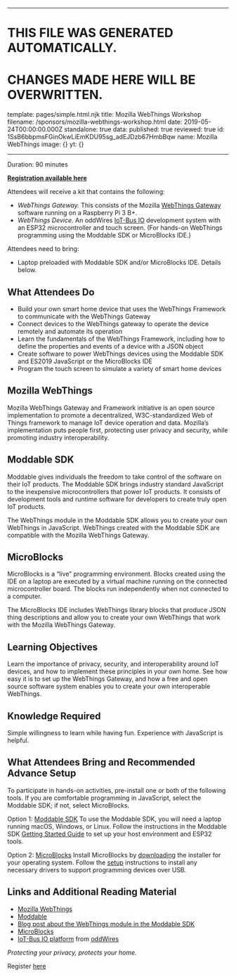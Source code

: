 ----

# THIS FILE WAS GENERATED AUTOMATICALLY.
# CHANGES MADE HERE WILL BE OVERWRITTEN.

template: pages/simple.html.njk
title: Mozilla WebThings Workshop
filename: /sponsors/mozilla-webthings-workshop.html
date: 2019-05-24T00:00:00.000Z
standalone: true
data:
  published: true
  reviewed: true
  id: 1SsB6bbpmsFGinOkwLiEmKDU95sg_adEJDzb67HmbBqw
  name: Mozilla WebThings
  image: {}
yt: {}

----

<meta name="robots" content="nofollow">

Duration: 90 minutes

**[Registration available
here](https://ti.to/jsconfeu/mozilla-webthings-workshop-at-jsconf-eu-2019)**

Attendees will receive a kit that contains the following:

- *WebThings Gateway.* This consists of the Mozilla [WebThings
Gateway](http://iot.mozilla.org/gateway) software running on a Raspberry Pi 3
B+.
- *WebThings Device.* An oddWires [IoT-Bus
IO](https://www.oddwires.com/iot-bus-io-esp32-processor-with-wifi-and-bluetooth/)
development system with an ESP32 microcontroller and touch screen. (For
hands-on WebThings programming using the Moddable SDK or MicroBlocks IDE.)

Attendees need to bring:

- Laptop preloaded with Moddable SDK and/or MicroBlocks IDE. Details below.

## What Attendees Do
- Build your own smart home device that uses the WebThings Framework to
communicate with the WebThings Gateway
- Connect devices to the WebThings gateway to operate the device remotely and
automate its operation
- Learn the fundamentals of the WebThings Framework, including how to define
the properties and events of a device with a JSON object
- Create software to power WebThings devices using the Moddable SDK and ES2019
JavaScript or the MicroBlocks IDE
- Program the touch screen to simulate a variety of smart home devices

## Mozilla WebThings
Mozilla WebThings Gateway and Framework initiative is an open source
implementation to promote a decentralized, W3C-standardized Web of Things
framework to manage IoT device operation and data. Mozilla’s implementation
puts people first, protecting user privacy and security, while promoting
industry interoperability.

## Moddable SDKModdable gives individuals the freedom to take control of the
software on their IoT products. The Moddable SDK brings industry standard
JavaScript to the inexpensive microcontrollers that power IoT products. It
consists of development tools and runtime software for developers to create
truly open IoT products. 

The WebThings module in the Moddable SDK allows you to create your own
WebThings in JavaScript. WebThings created with the Moddable SDK are compatible
with the Mozilla WebThings Gateway.

## MicroBlocks
MicroBlocks is a “live” programming environment. Blocks created using the IDE
on a laptop are executed by a virtual machine running on the connected
microcontroller board. The blocks run independently when not connected to a
computer.

The MicroBlocks IDE includes WebThings library blocks that produce JSON thing
descriptions  and allow you to create your own WebThings that work with the
Mozilla WebThings Gateway. 

## Learning Objectives 
Learn the importance of privacy, security, and interoperability around IoT
devices, and how to implement these principles in your own home. See how easy
it is to set up the WebThings Gateway, and how a free and open source software
system enables you to create your own interoperable WebThings. 

## Knowledge Required 
Simple willingness to learn while having fun. Experience with JavaScript is
helpful.

## What Attendees Bring and Recommended Advance Setup
To participate in hands-on activities, pre-install one or both of the following
tools. If you are comfortable programming in JavaScript, select the Moddable
SDK; if not, select MicroBlocks. 

Option 1: [Moddable SDK](https://github.com/Moddable-OpenSource/moddable)
To use the Moddable SDK, you will need a laptop running macOS, Windows, or
Linux.
Follow the instructions in the Moddable SDK [Getting Started
Guide](https://github.com/Moddable-OpenSource/moddable/blob/public/documentation/Moddable%252520SDK%252520-%252520Getting%252520Started.md)
to set up your host environment and ESP32 tools.

Option 2: [MicroBlocks](http://microblocks.fun/)
Install MicroBlocks by [downloading](http://microblocks.fun/download) the
installer for your operating system.
Follow the [setup](http://microblocks.fun/download%2523setup) instructions to
install any necessary drivers to support programming devices over USB.

## Links and Additional Reading Material 
- [Mozilla WebThings](http://iot.mozilla.org/)
- [Moddable](https://www.moddable.com)
- [Blog post about the WebThings module in the Moddable
SDK](http://blog.moddable.com/blog/mozilla-project-things/)
- [MicroBlocks](http://microblocks.fun)
- [IoT-Bus IO platform](http://iot-bus.com/) from
[oddWires](https://www.oddwires.com/iot-bus/)

*Protecting your privacy, protects your home.*

Register
[here](https://ti.to/jsconfeu/mozilla-webthings-workshop-at-jsconf-eu-2019)

